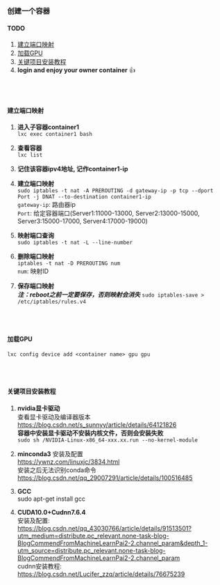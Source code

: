 ### 创建一个容器

#### TODO

1. [建立端口映射](#建立端口映射)
2. [加载GPU](#加载GPU)
3. [关键项目安装教程](#关键项目安装教程)
4. **login and enjoy your owner container** :+1:

<br/>
<br/>

#### 建立端口映射

  1. **进入子容器container1**  
    `lxc exec container1 bash` 

  2. **查看容器**  
    `lxc list`  

  3. **记住该容器ipv4地址, 记作container1-ip**  

  4. **建立端口映射**  
    `sudo iptables -t nat -A PREROUTING -d gateway-ip -p tcp --dport Port -j DNAT --to-destination container1-ip`  
    `gateway-ip`: 路由器ip  
    `Port`: 给定容器端口(Server1:11000-13000, Server2:13000-15000, Server3:15000-17000, Server4:17000-19000)  

  5. **映射端口查询**  
    `sudo iptables -t nat -L --line-number`  

  6. **删除端口映射**  
    `iptables -t nat -D PREROUTING num`  
    `num`: 映射ID  

  7. **保存端口映射**  
     **_注：reboot之前一定要保存，否则映射会消失_**
    `sudo iptables-save > /etc/iptables/rules.v4`  
    

<br/>
<br/>

#### 加载GPU

`lxc config device add <container name> gpu gpu`

<br/>
<br/>

#### 关键项目安装教程

  1. **nvidia显卡驱动**   
    查看显卡驱动及编译器版本
    https://blog.csdn.net/s_sunnyy/article/details/64121826  
    **容器中安装显卡驱动不安装内核文件，否则会安装失败**  
    `sudo sh /NVIDIA-Linux-x86_64-xxx.xx.run --no-kernel-module`  

  2. **minconda3**
    安装及配置  
    https://ywnz.com/linuxjc/3834.html  
    安装之后无法识别conda命令   
    https://blog.csdn.net/qq_29007291/article/details/100516485

  3. **GCC**  
    sudo apt-get install gcc

  4. **CUDA10.0+Cudnn7.6.4**  
    安装及配置:    
    https://blog.csdn.net/qq_43030766/article/details/91513501?utm_medium=distribute.pc_relevant.none-task-blog-BlogCommendFromMachineLearnPai2-2.channel_param&depth_1-utm_source=distribute.pc_relevant.none-task-blog-BlogCommendFromMachineLearnPai2-2.channel_param   
    cudnn安装教程:  
    https://blog.csdn.net/Lucifer_zzq/article/details/76675239







